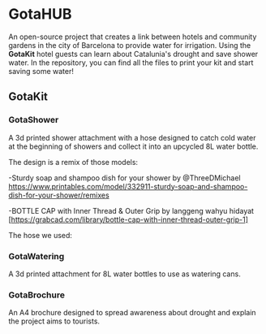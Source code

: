 # GotaHUB
An open-source project that creates a link between hotels and community gardens in the city of Barcelona to provide water for irrigation.
Using the **GotaKit** hotel guests can learn about Catalunia's drought and save shower water.
In the repository, you can find all the files to print your kit and start saving some water!

## GotaKit
 ### GotaShower
A 3d printed shower attachment with a hose designed to catch cold water at the beginning of showers and collect it into an upcycled 8L water bottle.

 The design is a remix of those models:
 
 -Sturdy soap and shampoo dish for your shower by @ThreeDMichael
 <https://www.printables.com/model/332911-sturdy-soap-and-shampoo-dish-for-your-shower/remixes>
 
 -BOTTLE CAP with Inner Thread & Outer Grip by langgeng wahyu hidayat
 [https://grabcad.com/library/bottle-cap-with-inner-thread-outer-grip-1]
 
 The hose we used:


 ### GotaWatering
A 3d printed attachment for 8L water bottles to use as watering cans.

### GotaBrochure
An A4 brochure designed to spread awareness about drought and explain the project aims to tourists.
